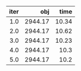 |  iter |       obj |    time |
| -----:| ---------:| -------:|
| $1.0$ | $2944.17$ | $10.34$ |
| $2.0$ | $2944.17$ | $10.62$ |
| $3.0$ | $2944.17$ | $10.23$ |
| $4.0$ | $2944.17$ |  $10.3$ |
| $5.0$ | $2944.17$ |  $10.2$ |

